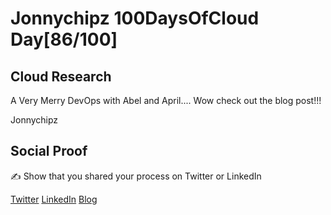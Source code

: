 <!-- This is a template you can use for quick progress days. It removes a lot of the steps we encourage you to share in the longer template 000-DAY-ARTICLE-LONG-TEMPLATE.MD-->

# Jonnychipz 100DaysOfCloud Day[86/100]

## Cloud Research

A Very Merry DevOps with Abel and April.... Wow check out the blog post!!!

Jonnychipz

## Social Proof

✍️ Show that you shared your process on Twitter or LinkedIn

[Twitter](https://twitter.com/jonnychipz/status/1337148788536868864)
[LinkedIn](https://www.linkedin.com/posts/japlunn_day86100-100daysofcloud-jonnychipz-activity-6742914476086976513-l3PA)
[Blog](https://jonnychipz.com/2020/12/10/day86-100-100daysofcloud-jonnychipz-welsh-azure-user-group-december-meet-up-a-very-merry-devops-with-abel-and-april/)
